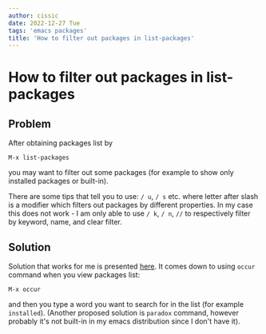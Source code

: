 ```yaml
---
author: cissic
date: 2022-12-27 Tue
tags: 'emacs packages'
title: 'How to filter out packages in list-packages'
---
```



# How to filter out packages in list-packages


## Problem

After obtaining packages list by

    M-x list-packages

you may want to filter out some packages (for example to show only installed packages or built-in).

There are some tips that tell you to use: `/ u`, `/ s` etc. where letter after slash is a modifier which filters out packages by different properties. In my case this does not work - I am only able to use
`/ k`, `/ n`, `//`
to respectively filter by keyword, name, and clear filter.


## Solution

Solution that works for me is presented [here](https://emacs.stackexchange.com/a/3428). It comes down to using `occur` command when you view packages list:

    M-x occur

and then you type a word you want to search for in the list (for example `installed`). (Another proposed solution is `paradox` command, however probably it's not built-in in my emacs distribution since I don't have it).


